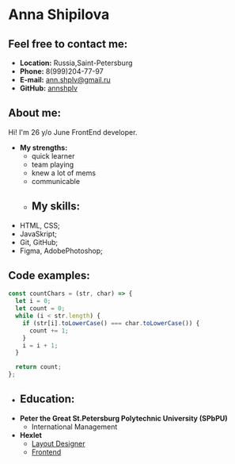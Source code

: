 # Anna Shipilova
## Feel free to contact me:
* **Location:** Russia,Saint-Petersburg
* **Phone:** 8(999)204-77-97
* **E-mail:** ann.shplv@gmail.ru
* **GitHub:** [annshplv](https://github.com/annshplv)
## About me:
Hi! I'm 26 y/o June FrontEnd developer. 
* **My strengths:**
  * quick learner
  * team playing
  * knew a lot of mems 
  * communicable
  * ## My skills:
* HTML, CSS;
* JavaSkript;
* Git, GitHub;
* Figma, AdobePhotoshop;
## Code examples: 
```javascript
const countChars = (str, char) => {
  let i = 0;
  let count = 0;
  while (i < str.length) {
    if (str[i].toLowerCase() === char.toLowerCase()) {
      count += 1;
    }
    i = i + 1;
  }

  return count;
};
```
* ## Education: 
* **Peter the Great St.Petersburg Polytechnic University (SPbPU)**
  * International Management
* **Hexlet**
  * [Layout Designer](https://ru.hexlet.io/programs/layout-designer)
  * [Frontend](https://ru.hexlet.io/programs/frontend)
